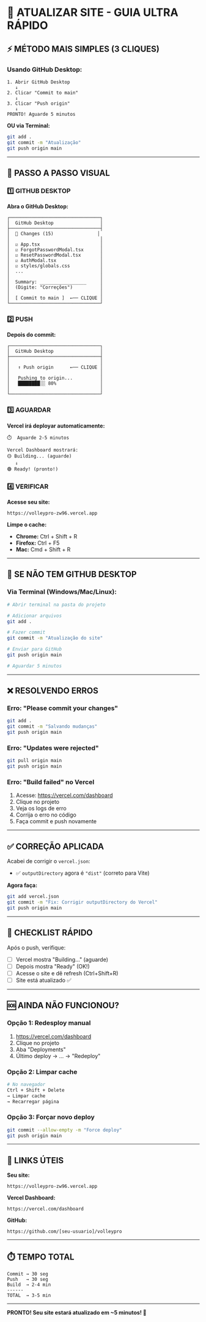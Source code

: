 # 🚀 ATUALIZAR SITE - GUIA ULTRA RÁPIDO

## ⚡ MÉTODO MAIS SIMPLES (3 CLIQUES)

### **Usando GitHub Desktop:**

```
1. Abrir GitHub Desktop
   ↓
2. Clicar "Commit to main" 
   ↓
3. Clicar "Push origin"
   ↓
PRONTO! Aguarde 5 minutos
```

**OU via Terminal:**
```bash
git add .
git commit -m "Atualização"
git push origin main
```

---

## 🎯 PASSO A PASSO VISUAL

### **1️⃣ GITHUB DESKTOP**

**Abra o GitHub Desktop:**
```
┌─────────────────────────────────┐
│  GitHub Desktop                 │
├─────────────────────────────────┤
│  📝 Changes (15)                │
│                                 │
│  ☑ App.tsx                      │
│  ☑ ForgotPasswordModal.tsx      │
│  ☑ ResetPasswordModal.tsx       │
│  ☑ AuthModal.tsx                │
│  ☑ styles/globals.css           │
│  ...                            │
│                                 │
│  Summary: _________________     │
│  (Digite: "Correções")          │
│                                 │
│  [ Commit to main ]  ←── CLIQUE │
└─────────────────────────────────┘
```

### **2️⃣ PUSH**

**Depois do commit:**
```
┌─────────────────────────────────┐
│  GitHub Desktop                 │
├─────────────────────────────────┤
│                                 │
│   ↑ Push origin      ←── CLIQUE │
│                                 │
│   Pushing to origin...          │
│   ████████░░ 80%                │
│                                 │
└─────────────────────────────────┘
```

### **3️⃣ AGUARDAR**

**Vercel irá deployar automaticamente:**
```
⏱️  Aguarde 2-5 minutos

Vercel Dashboard mostrará:
🟡 Building... (aguarde)
   ↓
🟢 Ready! (pronto!)
```

### **4️⃣ VERIFICAR**

**Acesse seu site:**
```
https://volleypro-zw96.vercel.app
```

**Limpe o cache:**
- **Chrome:** Ctrl + Shift + R
- **Firefox:** Ctrl + F5
- **Mac:** Cmd + Shift + R

---

## 🔧 SE NÃO TEM GITHUB DESKTOP

### **Via Terminal (Windows/Mac/Linux):**

```bash
# Abrir terminal na pasta do projeto

# Adicionar arquivos
git add .

# Fazer commit
git commit -m "Atualização do site"

# Enviar para GitHub
git push origin main

# Aguardar 5 minutos
```

---

## ❌ RESOLVENDO ERROS

### **Erro: "Please commit your changes"**
```bash
git add .
git commit -m "Salvando mudanças"
git push origin main
```

### **Erro: "Updates were rejected"**
```bash
git pull origin main
git push origin main
```

### **Erro: "Build failed" no Vercel**
1. Acesse: https://vercel.com/dashboard
2. Clique no projeto
3. Veja os logs de erro
4. Corrija o erro no código
5. Faça commit e push novamente

---

## ✅ CORREÇÃO APLICADA

Acabei de corrigir o `vercel.json`:
- ✅ `outputDirectory` agora é `"dist"` (correto para Vite)

**Agora faça:**
```bash
git add vercel.json
git commit -m "Fix: Corrigir outputDirectory do Vercel"
git push origin main
```

---

## 🎉 CHECKLIST RÁPIDO

Após o push, verifique:
- [ ] Vercel mostra "Building..." (aguarde)
- [ ] Depois mostra "Ready" (OK!)
- [ ] Acesse o site e dê refresh (Ctrl+Shift+R)
- [ ] Site está atualizado ✅

---

## 🆘 AINDA NÃO FUNCIONOU?

### **Opção 1: Redesploy manual**
1. https://vercel.com/dashboard
2. Clique no projeto
3. Aba "Deployments"
4. Último deploy → ... → "Redeploy"

### **Opção 2: Limpar cache**
```bash
# No navegador
Ctrl + Shift + Delete
→ Limpar cache
→ Recarregar página
```

### **Opção 3: Forçar novo deploy**
```bash
git commit --allow-empty -m "Force deploy"
git push origin main
```

---

## 📱 LINKS ÚTEIS

**Seu site:**
```
https://volleypro-zw96.vercel.app
```

**Vercel Dashboard:**
```
https://vercel.com/dashboard
```

**GitHub:**
```
https://github.com/[seu-usuario]/volleypro
```

---

## ⏱️ TEMPO TOTAL

```
Commit → 30 seg
Push   → 30 seg
Build  → 2-4 min
------
TOTAL  → 3-5 min
```

---

**PRONTO! Seu site estará atualizado em ~5 minutos! 🎉**
